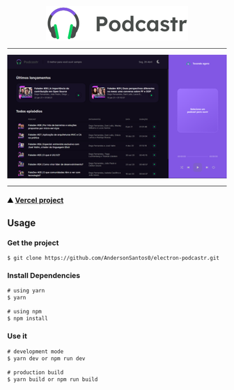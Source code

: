 <br />
<p align="center"><img src="./public/logo.svg" /></p>
<hr />

<p align="center"><img src="./public/sample.png"></p>

<hr />

### <img height="12" src="./public/vercel-icon-dark.png" /> [Vercel project](https://podcastr-delta.vercel.app)

## Usage

### Get the project

```
$ git clone https://github.com/AndersonSantos0/electron-podcastr.git
```

### Install Dependencies

```
# using yarn
$ yarn

# using npm
$ npm install
```

### Use it

```
# development mode
$ yarn dev or npm run dev

# production build
$ yarn build or npm run build
```
